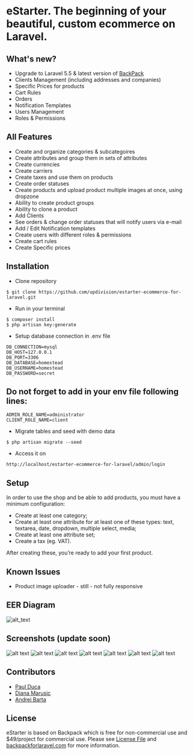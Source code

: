 # eStarter. The beginning of your beautiful, custom ecommerce on Laravel.
## What's new?
- Upgrade to Laravel 5.5 & latest version of [BackPack](https://backpackforlaravel.com/)
- Clients Management (including addresses and companies)
- Specific Prices for products
- Cart Rules
- Orders
- Notification Templates
- Users Management
- Roles & Permissions

## All Features
- Create and organize categories & subcategoires
- Create attributes and group them in sets of attributes
- Create currencies
- Create carriers
- Create taxes and use them on products
- Create order statuses
- Create products and upload product multiple images at once, using dropzone
- Ability to create product groups
- Ability to clone a product
- Add Clients
- See orders & change order statuses that will notify users via e-mail
- Add / Edit Notification templates
- Create users with different roles & permissions
- Create cart rules
- Create Specific prices

## Installation
- Clone repository
```
$ git clone https://github.com/updivision/estarter-ecommerce-for-laravel.git
```
- Run in your terminal
```
$ composer install
$ php artisan key:generate
```
- Setup database connection in .env file
```
DB_CONNECTION=mysql
DB_HOST=127.0.0.1
DB_PORT=3306
DB_DATABASE=homestead
DB_USERNAME=homestead
DB_PASSWORD=secret
```

## Do not forget to add in your env file following lines:
```
ADMIN_ROLE_NAME=administrator
CLIENT_ROLE_NAME=client
```

- Migrate tables and seed with demo data
```
$ php artisan migrate --seed
```

- Access it on
```
http://localhost/estarter-ecommerce-for-laravel/admin/login
```

## Setup
In order to use the shop and be able to add products, you must have a minimum configuration:
- Create at least one category;
- Create at least one attribute for at least one of these types: text, textarea, date, dropdown, multiple select, media;
- Create at least one attribute set;
- Create a tax (eg. VAT).

After creating these, you’re ready to add your first product.

## Known Issues
- Product image uploader - still - not fully responsive


## EER Diagram
![alt_text](https://i.imgur.com/NzZM6RN.png "eStarter EER Diagram")

## Screenshots (update soon)
![alt text](http://i.imgur.com/i3rp9Jk.png "List categories")
![alt text](http://i.imgur.com/CCCgGvl.png "Edit category")
![alt text](http://i.imgur.com/92WE6wd.png "Edit product")
![alt text](http://i.imgur.com/ZZF70eo.png "Edit attribute")
![alt text](http://i.imgur.com/xmb0u7o.png "Edit attribute set")
![alt text](http://i.imgur.com/OVbI44p.png "Edit currency")
![alt text](http://i.imgur.com/86mx9U2.png "Edit tax")

## Contributors
 - [Paul Duca](https://github.com/pduca)
 - [Diana Marusic](https://github.com/mdiannna)
 - [Andrei Barta](https://github.com/abarta)
 
## License
eStarter is based on Backpack which is free for non-commercial use and $49/project for commercial use. Please see [License File](LICENSE.md) and [backpackforlaravel.com](https://backpackforlaravel.com/#pricing) for more information.

[ico-version]: https://img.shields.io/packagist/v/backpack/base.svg?style=flat-square
[ico-license]: https://img.shields.io/badge/license-MIT-brightgreen.svg?style=flat-square
[ico-downloads]: https://img.shields.io/packagist/dt/backpack/base.svg?style=flat-square
